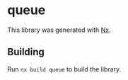 # queue

This library was generated with [Nx](https://nx.dev).

## Building

Run `nx build queue` to build the library.
